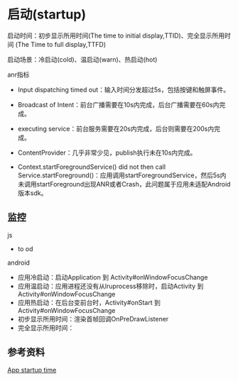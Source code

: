 # 启动(startup)


启动时间：初步显示所用时间(The time to initial display,TTID)、完全显示所用时间 (The Time to full display,TTFD)

启动场景：冷启动(cold)、温启动(warn)、热启动(hot)

anr指标
- Input dispatching timed out：输入时间分发超过5s，包括按键和触屏事件。

- Broadcast of Intent：前台广播需要在10s内完成，后台广播需要在60s内完成。

- executing service：前台服务需要在20s内完成，后台则需要在200s内完成。

- ContentProvider：几乎非常少见，publish执行未在10s内完成。

- Context.startForegroundService() did not then call Service.startForeground()：应用调用startForegroundService，然后5s内未调用startForeground出现ANR或者Crash，此问题属于应用未适配Android版本sdk。

## 监控

js
- to od 
    
android
- 应用冷启动：启动Application 到 Activity#onWindowFocusChange
- 应用温启动：应用进程还没有从lruprocess移除时，启动Activity 到 Activity#onWindowFocusChange
- 应用热启动：在后台变前台时，Activity#onStart 到 Activity#onWindowFocusChange
- 初步显示所用时间：渲染首帧回调OnPreDrawListener
- 完全显示所用时间：

## 参考资料
[App startup time](https://developer.android.com/topic/performance/vitals/launch-time)


